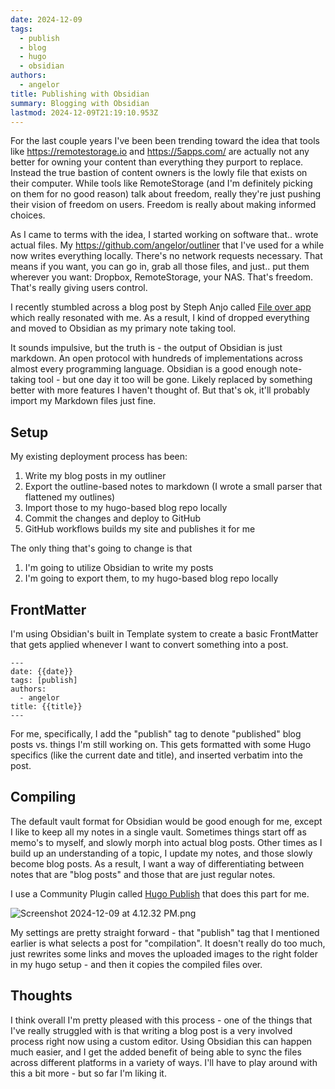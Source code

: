 ```yaml
---
date: 2024-12-09
tags:
  - publish
  - blog
  - hugo
  - obsidian
authors:
  - angelor
title: Publishing with Obsidian
summary: Blogging with Obsidian
lastmod: 2024-12-09T21:19:10.953Z
---
```


For the last couple years I've been been trending toward the idea that tools like https://remotestorage.io and https://5apps.com/ are actually not any better for owning your content than everything they purport to replace. Instead the true bastion of content owners is the lowly file that exists on their computer. While tools like RemoteStorage (and I'm definitely picking on them for no good reason) talk about freedom, really they're just pushing their vision of freedom on users. Freedom is really about making informed choices.

As I came to terms with the idea, I started working on software that.. wrote actual files. My https://github.com/angelor/outliner that I've used for a while now writes everything locally. There's no network requests necessary. That means if you want, you can go in, grab all those files, and just.. put them wherever you want: Dropbox, RemoteStorage, your NAS. That's freedom. That's really giving users control.

I recently stumbled across a blog post by Steph Anjo called [File over app](https://stephango.com/file-over-app) which really resonated with me. As a result, I kind of dropped everything and moved to Obsidian as my primary note taking tool.

It sounds impulsive, but the truth is - the output of Obsidian is just markdown. An open protocol with hundreds of implementations across almost every programming language. Obsidian is a good enough note-taking tool - but one day it too will be gone. Likely replaced by something better with more features I haven't thought of. But that's ok, it'll probably import my Markdown files just fine.

## Setup

My existing deployment process has been:

1. Write my blog posts in my outliner
2. Export the outline-based notes to markdown (I wrote a small parser that flattened my outlines)
3. Import those to my hugo-based blog repo locally
4. Commit the changes and deploy to GitHub
5. GitHub workflows builds my site and publishes it for me

The only thing that's going to change is that

1. I'm going to utilize Obsidian to write my posts
2. I'm going to export them, to my hugo-based blog repo locally

## FrontMatter

I'm using Obsidian's built in Template system to create a basic FrontMatter that gets applied whenever I want to convert something into a post.

```
---
date: {{date}}
tags: [publish]
authors:
  - angelor
title: {{title}}
---

```

For me, specifically, I add the "publish" tag to denote "published" blog posts vs. things I'm still working on. This gets formatted with some Hugo specifics (like the current date and title), and inserted verbatim into the post.

## Compiling

The default vault format for Obsidian would be good enough for me, except I like to keep all my notes in a single vault. Sometimes things start off as memo's to myself, and slowly morph into actual blog posts. Other times as I build up an understanding of a topic, I update my notes, and those slowly become blog posts. As a result, I want a way of differentiating between notes that are "blog posts" and those that are just regular notes.

I use a Community Plugin called [Hugo Publish](https://github.com/kirito41dd/obsidian-hugo-publish) that does this part for me.

![Screenshot 2024-12-09 at 4.12.32 PM.png](/Screenshot%202024-12-09%20at%204.12.32%20PM.png)

My settings are pretty straight forward - that "publish" tag that I mentioned earlier is what selects a post for "compilation". It doesn't really do too much, just rewrites some links and moves the uploaded images to the right folder in my hugo setup - and then it copies the compiled files over.

## Thoughts

I think overall I'm pretty pleased with this process - one of the things that I've really struggled with is that writing a blog post is a very involved process right now using a custom editor. Using Obsidian this can happen much easier, and I get the added benefit of being able to sync the files across different platforms in a variety of ways. I'll have to play around with this a bit more - but so far I'm liking it.
